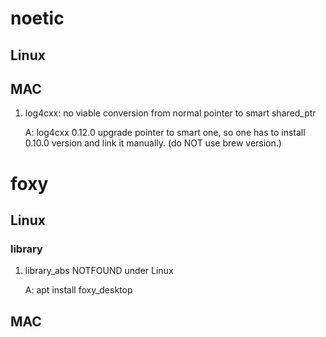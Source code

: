 # noetic
## Linux
## MAC
1. log4cxx: no viable conversion from normal pointer to smart shared_ptr
  
   A: log4cxx 0.12.0 upgrade pointer to smart one, so one has to install 0.10.0 version and link it manually. (do NOT use brew version.)

# foxy
## Linux
### library

1. library_abs NOTFOUND under Linux
   
   A: apt install foxy_desktop


## MAC
